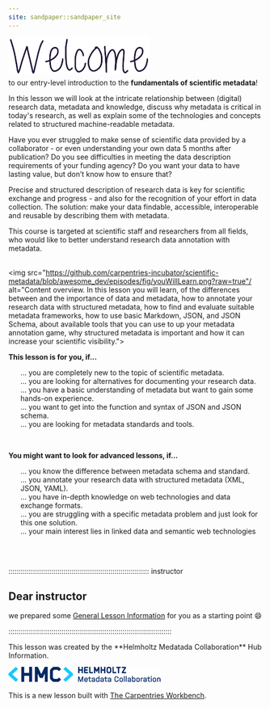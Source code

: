 ```yaml
---
site: sandpaper::sandpaper_site
---
```



<img src="https://github.com/carpentries-incubator/scientific-metadata/blob/awesome_dev/episodes/fig/Welcome.png?raw=true/" alt="Welcome." height="75" align="left">
<br><br><br><br>

to our entry-level introduction to the **fundamentals of scientific metadata**!

In this lesson we will look at the intricate relationship between (digital) research data, metadata and knowledge, discuss why metadata is critical in today's research, as well as explain some of the technologies and concepts related to structured machine-readable metadata.

Have you ever struggled to make sense of scientific data provided by a collaborator - or even understanding your own data 5 months after publication? Do you see difficulties in meeting the data description requirements of your funding agency? Do you want your data to have lasting value, but don’t know how to ensure that?

Precise and structured description of research data is key for scientific exchange and progress - and also for the recognition of your effort in data collection. The solution: make your data findable, accessible, interoperable and reusable by describing them with metadata.

This course is targeted at scientific staff and researchers from all fields, who would like to better understand research data annotation with metadata.<br><br>

<img src="https://github.com/carpentries-incubator/scientific-metadata/blob/awesome_dev/episodes/fig/youWillLearn.png?raw=true"/ alt="Content overview. In this lesson you will learn, of the differences between and the importance of data and metadata, how to annotate your research data with structured metadata, how to find and evaluate suitable metadata frameworks, how to use basic Markdown, JSON, and JSON Schema, about available tools that you can use to up your metadata annotation game, why structured metadata is important and how it can increase your scientific visibility.">
<br>

**This lesson is for you, if...**
<ul style="list-style:none">
  <li>... you are completely new to the topic of scientific metadata.</li>
  <li>... you are looking for alternatives for documenting your research data.</li>
  <li>... you have a basic understanding of metadata but want to gain some hands-on experience.</li>
  <li>... you want to get into the function and syntax of JSON and JSON schema.</li>
  <li>... you are looking for metadata standards and tools.</li>
</ul><br>

**You might want to look for advanced lessons, if...**
<ul style="list-style:none">
  <li>... you know the difference between metadata schema and standard.</li>
  <li>... you annotate your research data with structured metadata (XML, JSON, YAML).</li>
  <li>... you have in-depth knowledge on web technologies and data exchange formats.</li>
  <li>... you are struggling with a specific metadata problem and just look for this one solution.</li>
  <li>... your main interest lies in linked data and semantic web technologies</li>
</ul>
<br><br>

::::::::::::::::::::::::::::::::::::::::::::::::::::::::::::::::::::: instructor
## Dear instructor

we prepared some <a href="../general-lesson-information"> General Lesson Information</a> for you as a starting point :smile:

::::::::::::::::::::::::::::::::::::::::::::::::::::::::::::::::::::::::::::::::

<p>This lesson was created by the **Helmholtz Medatada Collaboration** Hub Information.</p>
<img src="https://github.com/carpentries-incubator/scientific-metadata/blob/awesome_dev/episodes/fig/HMC_Logo_RGB_Blue.png?raw=true" alt="HMC logo" height="30" style="float:left"/> <br><br>

This is a new lesson built with [The Carpentries Workbench][workbench]. 
<br><br>

[workbench]: https://carpentries.github.io/sandpaper-docs